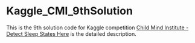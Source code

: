 # Kaggle_CMI_9thSolution

This is the 9th solution code for Kaggle competition [Child Mind Institute - Detect Sleep States
](https://www.kaggle.com/competitions/child-mind-institute-detect-sleep-states/overview)
[Here](https://www.kaggle.com/competitions/child-mind-institute-detect-sleep-states/discussion/459678) is the detailed description.
